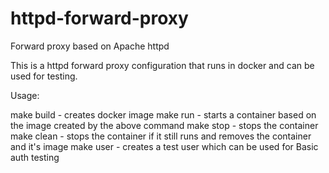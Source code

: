 # httpd-forward-proxy
 Forward proxy based on Apache httpd

 This is a httpd forward proxy configuration that runs in docker and can be used for testing.

 Usage:

 make build - creates docker image
 make run - starts a container based on the image created by the above command
 make stop - stops the container
 make clean - stops the container if it still runs and removes the container and it's image
 make user - creates a test user which can be used for Basic auth testing

